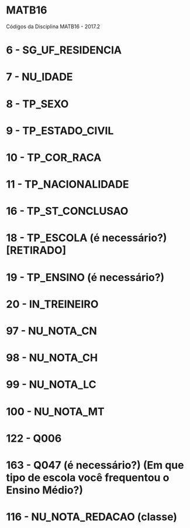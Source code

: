 # MATB16
Códigos da Disciplina MATB16 - 2017.2

# 6 - SG_UF_RESIDENCIA
# 7 - NU_IDADE
# 8 - TP_SEXO
# 9 - TP_ESTADO_CIVIL
# 10 - TP_COR_RACA
# 11 - TP_NACIONALIDADE
# 16 - TP_ST_CONCLUSAO
# 18 - TP_ESCOLA (é necessário?)  [RETIRADO]
# 19 - TP_ENSINO (é necessário?)
# 20 - IN_TREINEIRO
# 97 - NU_NOTA_CN
# 98 - NU_NOTA_CH
# 99 - NU_NOTA_LC
# 100 - NU_NOTA_MT
# 122 - Q006
# 163 - Q047 (é necessário?) (Em que tipo de escola você frequentou o Ensino Médio?)
# 116 - NU_NOTA_REDACAO (classe)
